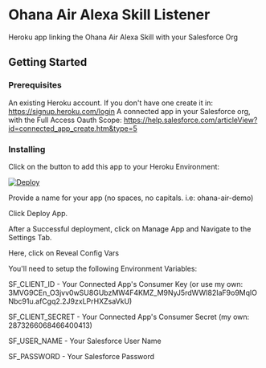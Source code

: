 # Ohana Air Alexa Skill Listener

Heroku app linking the Ohana Air Alexa Skill with your Salesforce Org

## Getting Started



### Prerequisites

An existing Heroku account. If you don't have one create it in: https://signup.heroku.com/login
A connected app in your Salesforce org, with the Full Access Oauth Scope: https://help.salesforce.com/articleView?id=connected_app_create.htm&type=5 

### Installing

Click on the button to add this app to your Heroku Environment:

[![Deploy](https://www.herokucdn.com/deploy/button.svg)](https://heroku.com/deploy?template=https://github.com/heroku/node-js-sample)

Provide a name for your app (no spaces, no capitals. i.e: ohana-air-demo)

Click Deploy App.

After a Successful deployment, click on Manage App and Navigate to the Settings Tab. 

Here, click on Reveal Config Vars

You'll need to setup the following Environment Variables:

SF_CLIENT_ID - Your Connected App's Consumer Key (or use my own: 3MVG9CEn_O3jvv0wSU8GUbzMW4F4KMZ_M9NyJ5rdWWI82IaF9o9MqlONbc91u.afCgq2.2J9zxLPrHXZsaVkU)

SF_CLIENT_SECRET - Your Connected App's Consumer Secret (my own: 2873266068466400413)

SF_USER_NAME - Your Salesforce User Name

SF_PASSWORD - Your Salesforce Password
